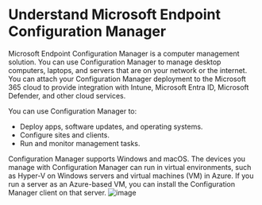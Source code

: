 # Understand Microsoft Endpoint Configuration Manager
Microsoft Endpoint Configuration Manager is a computer management solution. You can use Configuration Manager to manage desktop computers, laptops, and servers that are on your network or the internet. You can attach your Configuration Manager deployment to the Microsoft 365 cloud to provide integration with Intune, Microsoft Entra ID, Microsoft Defender, and other cloud services.

You can use Configuration Manager to:
* Deploy apps, software updates, and operating systems.
* Configure sites and clients.
* Run and monitor management tasks.

Configuration Manager supports Windows and macOS. The devices you manage with Configuration Manager can run in virtual environments, such as Hyper-V on Windows servers and virtual machines (VM) in Azure. If you run a server as an Azure-based VM, you can install the Configuration Manager client on that server.
![image](https://github.com/user-attachments/assets/7aafd5b8-3296-485e-9f5c-bb91a30b01eb)
